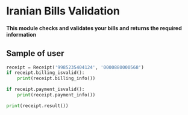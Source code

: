 # Iranian Bills Validation
#### This module checks and validates your bills and returns the required information

## Sample of user
```python
receipt = Receipt('9985235404124', '0000880000568')
if receipt.billing_isvalid():
    print(receipt.billing_info())

if receipt.payment_isvalid():
    print(receipt.payment_info())

print(receipt.result())
```
